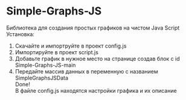 # Simple-Graphs-JS
Библиотека для создания простых графиков на чистом Java Script  
Установка:  
1) Скачайте и импортруйте в проект config.js  <script src="config.js"></script>  
2) Импортируйте в проект script.js  <script src="https://raw.githack.com/6ondawave9/Simple-Graphs-JS/main/script.js"></script>  
3) Добавьте график в нужное место на странице создав блок с id Simple-Graphs-JS-main  
4) Передайте массив данных в переменную с названием SimpleGraphsJSData  
Done!  
В файле config.js находятся настройки графика и их описание
